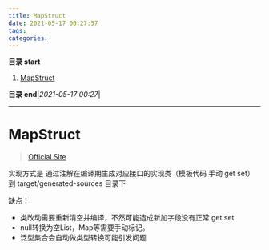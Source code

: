 ```yaml
---
title: MapStruct
date: 2021-05-17 00:27:57
tags: 
categories: 
---
```


**目录 start**

1. [MapStruct](#mapstruct)

**目录 end**|_2021-05-17 00:27_|
****************************************
# MapStruct
> [Official Site](https://mapstruct.org/)  

实现方式是 通过注解在编译期生成对应接口的实现类（模板代码 手动 get set） 到 target/generated-sources 目录下

缺点： 
- 类改动需要重新清空并编译，不然可能造成新加字段没有正常 get set
- null转换为空List，Map等需要手动标记。
- 泛型集合会自动做类型转换可能引发问题
